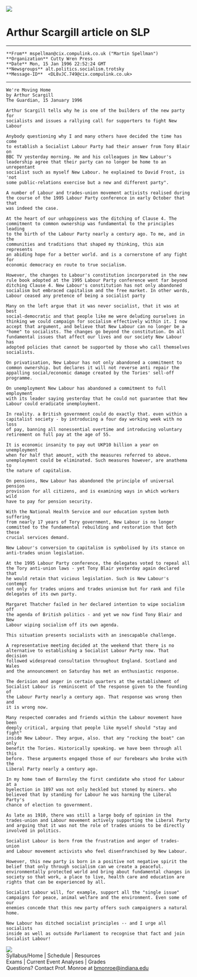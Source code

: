 ![](images/resourceshead.gif)  

# Arthur Scargill article on SLP

* * *
    
    
    **From** mspellman@cix.compulink.co.uk ("Martin Spellman")
    **Organization** Cutty Wren Press
    **Date** Mon, 15 Jan 1996 22:52:24 GMT
    **Newsgroups** alt.politics.socialism.trotsky
    **Message-ID**  <DL8vJC.749@cix.compulink.co.uk>
    

* * *
    
    
    We're Moving Home
    by Arthur Scargill
    The Guardian, 15 January 1996
    
    Arthur Scargill tells why he is one of the builders of the new party for 
    socialists and issues a rallying call for supporters to fight New Labour 
    
    Anybody questioning why I and many others have decided the time has come 
    to establish a Socialist Labour Party had their answer from Tony Blair on 
    BBC TV yesterday morning. He and his colleagues in New Labour's 
    leadership agree that their party can no longer be home to an unrepentant 
    socialist such as myself New Labour. he explained to David Frost, is 'not 
    some public-relations exercise but a new and different party".
    
    A number of Labour and trades-union movement activists realised during 
    the course of the 1995 Labour Party conference in early October that that 
    was indeed the case.
    
    At the heart of our unhappiness was the ditching of Clause 4. The 
    commitment to common ownership was fundamental to the principles leading 
    to the birth of the Labour Party nearly a century ago. To me, and in the 
    communities and traditions that shaped my thinking, this aim represents 
    an abiding hope for a better world. and is a cornerstone of any fight for 
    economic democracy en route to true socialism.
    
    However, the changes to Labour's constitution incorporated in the new 
    rule book adopted at the 1995 Labour Party conference went far beyond 
    ditching Clause 4. New Labour's constitution has not only abandoned 
    socialism but embraced capitalism and the free market. In other words, 
    Labour ceased any pretence of being a socialist party
    
    Many on the left argue that it was never socialist, that it was at best 
    social-democratic and that people like me were deluding ourselves in 
    thinking we could campaign for socialism effectively within it. I now 
    accept that argument, and believe that New Labour can no longer be a 
    "home" to socialists. The changes go beyond the constitution. On all 
    fundamental issues that affect our lives and our society New Labour has 
    adopted policies that cannot be supported by those who call themselves 
    socialists.
    
    On privatisation, New Labour has not only abandoned a commitment to 
    common ownership. but declares it will not reverse anti repair the 
    appalling social/economic damage created by the Tories' sell-off 
    programme.
    
    On unemployment New Labour has abandoned a commitment to full employment 
    with its leader saying yesterday that he could not guarantee that New 
    Labour could eradicate unemployment.
    
    In reality. a British government could do exactly that. even within a 
    capitalist society - by introducing a four day working week with no loss 
    of pay, banning all nonessential overtime and introducing voluntary 
    retirement on full pay at the age of 55.
    
    It is economic insanity to pay out UKP10 billion a year on unemployment 
    when for half that amount, with the measures referred to above. 
    unemployment could be eliminated. Such measures however, are anathema to 
    the nature of capitalism.
    
    On pensions, New Labour has abandoned the principle of universal pension 
    provision for all citizens, and is examining ways in which workers wild 
    have to pay for pension security.
    
    With the National Health Service and our education system both suffering 
    from nearly 17 years of Tory government, New Labour is no longer 
    committed to the fundamental rebuilding and restoration that both these 
    crucial services demand.
    
    New Labour's conversion to capitalism is symbolised by its stance on 
    anti-trades union legislation.
    
    At the 1995 Labour Party conference, the delegates voted to repeal all 
    the Tory anti-union laws - yet Tony Blair yesterday again declared that 
    he would retain that vicious legislation. Such is New Labour's contempt 
    not only for trades unions and trades unionism but for rank and file 
    delegates of its own party.
    
    Margaret Thatcher failed in her declared intention to wipe socialism off 
    the agenda of British politics - and yet we now find Tony Blair and New 
    Labour wiping socialism off its own agenda.
    
    This situation presents socialists with an inescapable challenge. 
    
    A representative meeting decided at the weekend that there is no 
    alternative to establishing a Socialist Labour Party now. That decision 
    followed widespread consultation throughout England. Scotland and Wales 
    and the announcement on Saturday has met an enthusiastic response.
    
    The derision and anger in certain quarters at the establishment of 
    Socialist Labour is reminiscent of the response given to the founding of 
    the Labour Party nearly a century ago. That response was wrong then and 
    it is wrong now.
    
    Many respected comrades and friends within the Labour movement have been 
    deeply critical, arguing that people like myself should "stay and fight" 
    inside New Labour. They argue, also. that any "rocking the boat" can only 
    benefit the Tories. Historically speaking. we have been through all this 
    before. These arguments engaged those of our forebears who broke with the 
    Liberal Party nearly a century ago.
    
    In my home town of Barnsley the first candidate who stood for Labour at a 
    byelection in 1897 was not only heckled but stoned by miners. who 
    believed that by standing for Labour he was harming the Liberal Party's 
    chance of election to government.
    
    As late as 1910, there was still a large body of opinion in the 
    trades-union and Labour movement actively supporting the Liberal Party 
    and arguing that it was not the role of trades unions to be directly 
    involved in politics.
    
    Socialist Labour is born from the frustration and anger of trades-union 
    and Labour movement activists who feel disenfranchised by New Labour.
    
    However, this new party is born in a positive not negative spirit the 
    belief that only through socialism can we create a peaceful. 
    environmentally protected world and bring about fundamental changes in 
    society so that work, a place to live, health care and education are 
    rights that can be experienced by all.
    
    Socialist Labour will, for example, support all the "single issue" 
    campaigns for peace, animal welfare and the environment. Even some of our 
    enemies concede that this new party offers such campaigners a natural 
    home.
    
    New Labour has ditched socialist principles -- and I urge all socialists 
    inside as well as outside Parliament to recognise that fact and join 
    Socialist Labour! 
    

  
![](images/buttonbar.gif)  
Syllabus/Home | Schedule | Resources  
Exams | Current Event Analyses | Grades  
Questions? Contact Prof. Monroe at bmonroe@indiana.edu


